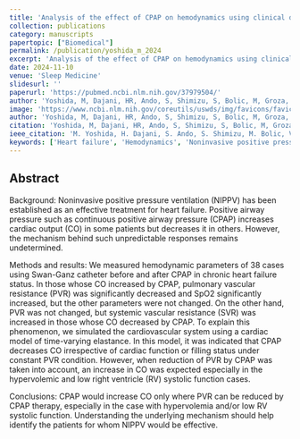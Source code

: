 ```yaml
---
title: 'Analysis of the effect of CPAP on hemodynamics using clinical data and a theoretical model: CPAP therapy decreases cardiac output mechanically but increases it via afterload'
collection: publications
category: manuscripts
papertopic: ["Biomedical"]
permalink: /publication/yoshida_m_2024
excerpt: 'Analysis of the effect of CPAP on hemodynamics using clinical data and a theoretical model: CPAP therapy decreases cardiac output mechanically but increases it via afterload published in Sleep Medicine.'
date: 2024-11-10
venue: 'Sleep Medicine'
slidesurl: ''
paperurl: 'https://pubmed.ncbi.nlm.nih.gov/37979504/'
author: 'Yoshida, M, Dajani, HR, Ando, S, Shimizu, S, Bolic, M, Groza, V'
image: 'https://www.ncbi.nlm.nih.gov/coreutils/uswds/img/favicons/favicon-57.png'
author: 'Yoshida, M, Dajani, HR, Ando, S, Shimizu, S, Bolic, M, Groza, V.'
citation: 'Yoshida, M, Dajani, HR, Ando, S, Shimizu, S, Bolic, M, Groza, V. Analysis of the effect of CPAP on hemodynamics using clinical data and a theoretical model: CPAP therapy decreases cardiac output mechanically but increases it via afterload. Sleep Medicine, 2024.'
ieee_citation: 'M. Yoshida, H. Dajani, S. Ando, S. Shimizu, M. Bolic, V. Groza, Analysis of the effect of CPAP on hemodynamics using clinical data and a theoretical model: CPAP therapy decreases cardiac output mechanically but increases it via afterload, Sleep Medicine, vol. 113, pp. 25--33, 2024.'
keywords: ['Heart failure', 'Hemodynamics', 'Noninvasive positive pressure ventilation']
---
```


## Abstract

Background: Noninvasive positive pressure ventilation (NIPPV) has been established as an effective treatment for heart failure. Positive airway pressure such as continuous positive airway pressure (CPAP) increases cardiac output (CO) in some patients but decreases it in others. However, the mechanism behind such unpredictable responses remains undetermined.

Methods and results: We measured hemodynamic parameters of 38 cases using Swan-Ganz catheter before and after CPAP in chronic heart failure status. In those whose CO increased by CPAP, pulmonary vascular resistance (PVR) was significantly decreased and SpO2 significantly increased, but the other parameters were not changed. On the other hand, PVR was not changed, but systemic vascular resistance (SVR) was increased in those whose CO decreased by CPAP. To explain this phenomenon, we simulated the cardiovascular system using a cardiac model of time-varying elastance. In this model, it was indicated that CPAP decreases CO irrespective of cardiac function or filling status under constant PVR condition. However, when reduction of PVR by CPAP was taken into account, an increase in CO was expected especially in the hypervolemic and low right ventricle (RV) systolic function cases.

Conclusions: CPAP would increase CO only where PVR can be reduced by CPAP therapy, especially in the case with hypervolemia and/or low RV systolic function. Understanding the underlying mechanism should help identify the patients for whom NIPPV would be effective.
